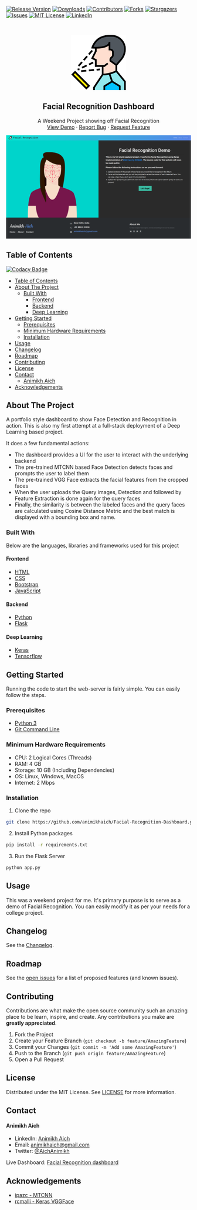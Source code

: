 [![Release Version][release-shield]][release-url]
[![Downloads][downloads-shield]][downloads-url]
[![Contributors][contributors-shield]][contributors-url]
[![Forks][forks-shield]][forks-url]
[![Stargazers][stars-shield]][stars-url]
[![Issues][issues-shield]][issues-url]
[![MIT License][license-shield]][license-url]
[![LinkedIn][linkedin-shield]][linkedin-url]

<!-- PROJECT LOGO -->
<br />
<p align="center">
    <img src="readme-assets/facial-recognition.png" alt="Logo" width="150" height="150">

  <h2 align="center">Facial Recognition Dashboard</h2>

  <p align="center">
    A Weekend Project showing off Facial Recognition
    <br />
    <a href="http://ec2-52-66-232-128.ap-south-1.compute.amazonaws.com:5000/">View Demo</a>
    ·
    <a href="https://github.com/animikhaich/Facial-Recognition-Dashboard/issues/new">Report Bug</a>
    ·
    <a href="https://github.com/animikhaich/Facial-Recognition-Dashboard/issues/new">Request Feature</a>
  </p>
</p>


![Facial Recognition Dashboard Homepage][product-screenshot]

<!-- TABLE OF CONTENTS -->
## Table of Contents

[![Codacy Badge](https://api.codacy.com/project/badge/Grade/21188d8d298347848c597341597e98a3)](https://app.codacy.com/manual/animikhaich/Facial-Recognition-Dashboard?utm_source=github.com&utm_medium=referral&utm_content=animikhaich/Facial-Recognition-Dashboard&utm_campaign=Badge_Grade_Dashboard)

- [Table of Contents](#table-of-contents)
- [About The Project](#about-the-project)
  - [Built With](#built-with)
    - [Frontend](#frontend)
    - [Backend](#backend)
    - [Deep Learning](#deep-learning)
- [Getting Started](#getting-started)
  - [Prerequisites](#prerequisites)
  - [Minimum Hardware Requirements](#minimum-hardware-requirements)
  - [Installation](#installation)
- [Usage](#usage)
- [Changelog](#changelog)
- [Roadmap](#roadmap)
- [Contributing](#contributing)
- [License](#license)
- [Contact](#contact)
    - [Animikh Aich](#animikh-aich)
- [Acknowledgements](#acknowledgements)



<!-- ABOUT THE PROJECT -->
## About The Project


A portfolio style dashboard to show Face Detection and Recognition in action. This is also my first attempt at a full-stack deployment of a Deep Learning based project. 

It does a few fundamental actions:
- The dashboard provides a UI for the user to interact with the underlying backend
- The pre-trained MTCNN based Face Detection detects faces and prompts the user to label them
- The pre-trained VGG Face extracts the facial features from the cropped faces
- When the user uploads the Query images, Detection and followed by Feature Extraction is done again for the query faces
- Finally, the similarity is between the labeled faces and the query faces are calculated using Cosine Distance Metric and the best match is displayed with a bounding box and name.

### Built With
Below are the languages, libraries and frameworks used for this project

#### Frontend
* [HTML](https://developer.mozilla.org/en-US/docs/Web/HTML)
* [CSS](https://developer.mozilla.org/en-US/docs/Web/CSS)
* [Bootstrap](https://getbootstrap.com)
* [JavaScript](https://developer.mozilla.org/en-US/docs/Web/JavaScript)

#### Backend
* [Python](https://www.python.org/)
* [Flask](https://palletsprojects.com/p/flask/)

#### Deep Learning
* [Keras](https://keras.io/)
* [Tensorflow](https://www.tensorflow.org/)


<!-- GETTING STARTED -->
## Getting Started

Running the code to start the web-server is fairly simple. You can easily follow the steps.

### Prerequisites

- [Python 3](https://www.python.org/)
- [Git Command Line](https://git-scm.com/)

### Minimum Hardware Requirements

- CPU: 2 Logical Cores (Threads)
- RAM: 4 GB
- Storage: 10 GB (Including Dependencies)
- OS: Linux, Windows, MacOS
- Internet: 2 Mbps

### Installation

1. Clone the repo
```sh
git clone https://github.com/animikhaich/Facial-Recognition-Dashboard.git
```
2. Install Python packages
```sh
pip install -r requirements.txt
```
3. Run the Flask Server
```sh
python app.py
```

<!-- USAGE EXAMPLES -->
## Usage

This was a weekend project for me. It's primary purpose is to serve as a demo of Facial Recognition. You can easily modify it as per your needs for a college project.

<!-- CHANGELOG -->
## Changelog

See the [Changelog](CHANGELOG.md).

<!-- ROADMAP -->
## Roadmap

See the [open issues](https://github.com/animikhaich/Facial-Recognition-Dashboard/issues?q=is%3Aopen) for a list of proposed features (and known issues).

<!-- CONTRIBUTING -->
## Contributing

Contributions are what make the open source community such an amazing place to be learn, inspire, and create. Any contributions you make are **greatly appreciated**.

1. Fork the Project
2. Create your Feature Branch (`git checkout -b feature/AmazingFeature`)
3. Commit your Changes (`git commit -m 'Add some AmazingFeature'`)
4. Push to the Branch (`git push origin feature/AmazingFeature`)
5. Open a Pull Request

<!-- LICENSE -->
## License

Distributed under the MIT License. See [LICENSE](LICENSE.md) for more information.

<!-- CONTACT -->
## Contact

#### Animikh Aich
- LinkedIn: [Animikh Aich](https://www.linkedin.com/in/animikh-aich/)
- Email: [animikhaich@gmail.com](mailto:animikhaich@gmail.com)
- Twitter: [@AichAnimikh](https://twitter.com/AichAnimikh)

Live Dashboard: [Facial Recognition dashboard](http://ec2-52-66-232-128.ap-south-1.compute.amazonaws.com:5000/)

<!-- ACKNOWLEDGEMENTS -->
## Acknowledgements
* [ipazc - MTCNN](https://github.com/ipazc/mtcnn)
* [rcmalli - Keras VGGFace](https://github.com/rcmalli/keras-vggface)


<!-- MARKDOWN LINKS & IMAGES -->
[release-shield]: https://img.shields.io/github/release/animikhaich/Facial-Recognition-Dashboard.svg?style=flat-square
[release-url]: https://github.com/animikhaich/Facial-Recognition-Dashboard/releases
[downloads-shield]: https://img.shields.io/github/downloads/animikhaich/Facial-Recognition-Dashboard/total.svg?style=flat-square
[downloads-url]: https://github.com/animikhaich/Facial-Recognition-Dashboard/releases
[contributors-shield]: https://img.shields.io/github/contributors/animikhaich/Facial-Recognition-Dashboard.svg?style=flat-square
[contributors-url]: https://github.com/animikhaich/Facial-Recognition-Dashboard/graphs/contributors
[forks-shield]: https://img.shields.io/github/forks/animikhaich/Facial-Recognition-Dashboard.svg?style=flat-square
[forks-url]: https://github.com/animikhaich/Facial-Recognition-Dashboard/network/members
[stars-shield]: https://img.shields.io/github/stars/animikhaich/Facial-Recognition-Dashboard.svg?style=flat-square
[stars-url]: https://github.com/animikhaich/Facial-Recognition-Dashboard/stargazers
[issues-shield]: https://img.shields.io/github/issues/animikhaich/Facial-Recognition-Dashboard.svg?style=flat-square
[issues-url]: https://github.com/animikhaich/Facial-Recognition-Dashboard/issues
[license-shield]: https://img.shields.io/github/license/animikhaich/Facial-Recognition-Dashboard.svg?style=flat-square
[license-url]: https://github.com/animikhaich/Facial-Recognition-Dashboard/blob/master/LICENSE.md
[linkedin-shield]: https://img.shields.io/badge/-LinkedIn-black.svg?style=flat-square&logo=linkedin&colorB=555
[linkedin-url]: https://linkedin.com/in/animikh-aich/
[product-screenshot]: readme-assets/project-page.png
